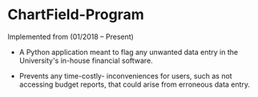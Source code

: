 # ChartField-Program

Implemented from (01/2018 – Present)

- A Python application meant to flag any unwanted data entry in the
University's in-house financial software.

- Prevents any time-costly- inconveniences for users, such as not
accessing budget reports, that could arise from erroneous data entry.

